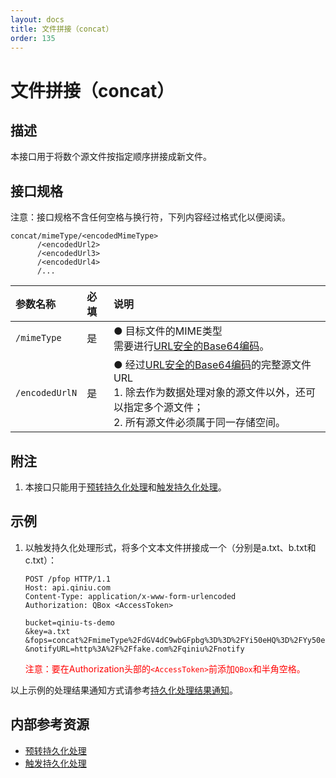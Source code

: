 ```yaml
---
layout: docs
title: 文件拼接（concat）
order: 135
---
```


<a id="concat"></a>
# 文件拼接（concat）

<a id="concat-description"></a>
## 描述

本接口用于将数个源文件按指定顺序拼接成新文件。

<a id="concat-specification"></a>
## 接口规格

注意：接口规格不含任何空格与换行符，下列内容经过格式化以便阅读。  

```
concat/mimeType/<encodedMimeType>
      /<encodedUrl2>
      /<encodedUrl3>
      /<encodedUrl4>
      /...
```

参数名称                | 必填 | 说明
:---------------------- | :--- | :---------------------------------------------------------------
`/mimeType`             | 是   | ● 目标文件的MIME类型<br>需要进行[URL安全的Base64编码][urlsafeBase64Href]。
`/encodedUrlN`          | 是   | ● 经过[URL安全的Base64编码][urlsafeBase64Href]的完整源文件URL<br>1. 除去作为数据处理对象的源文件以外，还可以指定多个源文件；<br>2. 所有源文件必须属于同一存储空间。

<a id="concat-remarks"></a>
## 附注

1. 本接口只能用于[预转持久化处理][persistentOpsHref]和[触发持久化处理][pfopHref]。

<a id="concat-samples"></a>
## 示例

1. 以触发持久化处理形式，将多个文本文件拼接成一个（分别是a.txt、b.txt和c.txt）：  

	```
    POST /pfop HTTP/1.1
    Host: api.qiniu.com
    Content-Type: application/x-www-form-urlencoded
    Authorization: QBox <AccessToken>

    bucket=qiniu-ts-demo
    &key=a.txt
    &fops=concat%2FmimeType%2FdGV4dC9wbGFpbg%3D%3D%2FYi50eHQ%3D%2FYy50eHQ%3D
    &notifyURL=http%3A%2F%2Ffake.com%2Fqiniu%2Fnotify
	```

	<span style="color: red;">注意：要在Authorization头部的`<AccessToken>`前添加`QBox`和半角空格。</span>

以上示例的处理结果通知方式请参考[持久化处理结果通知][pfopNotificationHref]。  

<a id="concat-internal-resources"></a>
## 内部参考资源

- [预转持久化处理][persistentOpsHref]
- [触发持久化处理][pfopHref]

[persistentOpsHref]: ../security/put-policy.html#put-policy-persistent-ops "预转持久化处理"
[pfopHref]:          pfop/pfop.html                                        "触发持久化处理"
[pfopNotificationHref]: pfop/pfop.html#pfop-notification                   "持久化处理结果通知"

[urlsafeBase64Href]: ../../overview/appendix.html#urlsafe-base64 "URL安全的Base64编码"
